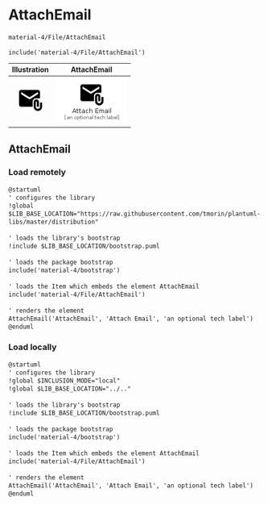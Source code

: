 # AttachEmail


```text
material-4/File/AttachEmail
```

```text
include('material-4/File/AttachEmail')
```



| Illustration | AttachEmail |
| :---: | :---: |
| ![illustration for Illustration](../../material-4/File/AttachEmail.png) | ![illustration for AttachEmail](../../material-4/File/AttachEmail.Local.png) |




## AttachEmail

### Load remotely
```plantuml
@startuml
' configures the library
!global $LIB_BASE_LOCATION="https://raw.githubusercontent.com/tmorin/plantuml-libs/master/distribution"

' loads the library's bootstrap
!include $LIB_BASE_LOCATION/bootstrap.puml

' loads the package bootstrap
include('material-4/bootstrap')

' loads the Item which embeds the element AttachEmail
include('material-4/File/AttachEmail')

' renders the element
AttachEmail('AttachEmail', 'Attach Email', 'an optional tech label')
@enduml
```

### Load locally
```plantuml
@startuml
' configures the library
!global $INCLUSION_MODE="local"
!global $LIB_BASE_LOCATION="../.."

' loads the library's bootstrap
!include $LIB_BASE_LOCATION/bootstrap.puml

' loads the package bootstrap
include('material-4/bootstrap')

' loads the Item which embeds the element AttachEmail
include('material-4/File/AttachEmail')

' renders the element
AttachEmail('AttachEmail', 'Attach Email', 'an optional tech label')
@enduml
```

